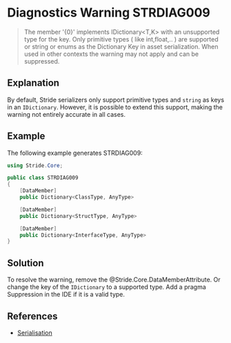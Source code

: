 # Diagnostics Warning STRDIAG009

> The member '{0}' implements IDictionary<T,K> with an unsupported type for the key. Only primitive types ( like int,float,.. ) are supported or string or enums as the Dictionary Key in asset serialization. When used in other contexts the warning may not apply and can be suppressed.

## Explanation

By default, Stride serializers only support primitive types and `string` as keys in an `IDictionary`. However, it is possible to extend this support, making the warning not entirely accurate in all cases.

## Example

The following example generates STRDIAG009:

```csharp
using Stride.Core;

public class STRDIAG009
{
    [DataMember]
    public Dictionary<ClassType, AnyType>

    [DataMember]
    public Dictionary<StructType, AnyType>

    [DataMember]
    public Dictionary<InterfaceType, AnyType>
}
```

## Solution

To resolve the warning, remove the @Stride.Core.DataMemberAttribute. Or change the key of the `IDictionary` to a supported type. Add a pragma Suppression in the IDE if it is a valid type.

## References

- [Serialisation](../manual/scripts/serialization.md)
